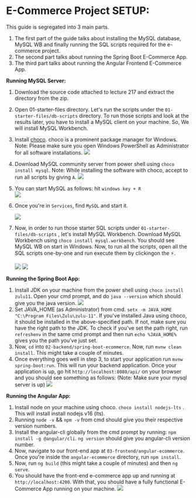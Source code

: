 # E-Commerce Project SETUP:


This guide is segregated into 3 main parts. 
1. The first part of the guide talks about installing the MySQL database, MySQL WB and finally running the SQL scripts required for the e-commerce project. 
2. The second part talks about running the Spring Boot E-Commerce App.
3. The third part talks about running the Angular Frontend E-Commerce App.

**Running MySQL Server:**
1. Download the source code attached to lecture 217 and extract the directory from the zip.
2. Open 01-starter-files directory. Let's run the scripts under the `01-starter-files/db-scripts` directory. To run those scripts and look at the results later, you have to install a MySQL client on your machine. So, We will install MySQL Workbench.
3. Install [choco](https://chocolatey.org/install). choco is a prominent package manager for Windows. Note: Please make sure you open Windows PowerShell as Administrator for all software installations.
   <img src="https://github.com/Priyansusahoo/Ecommerce_Project/assets/78722016/7c65396a-2c23-4bc7-88bb-9dc4b9259196"/>
4.  Download MySQL community server from power shell using  `choco install mysql`. Note: While installing the software with choco, accept to run all scripts by giving `A`.
    <img src="https://github.com/Priyansusahoo/Ecommerce_Project/assets/78722016/e21b4be6-4cb9-4c51-b931-b4a2c6365a74"/>
5. You can start MySQL as follows: hit  `windows key + R`   
   <img src="https://github.com/Priyansusahoo/Ecommerce_Project/assets/78722016/5c7fa0bd-0dcd-413a-b5ef-736703c04768"/>
   
7. Once you're in `Services`, find `MySQL` and start it.
   
   <img src="https://github.com/Priyansusahoo/Ecommerce_Project/assets/78722016/f2ec4ea4-ca6d-485e-94ac-9c1fa0ec8dca"/>
   
9.  Now, in order to run those starter SQL scripts under `01-starter-files/db-scripts` , let's install MySQL Workbench.  Download MySQL Workbench using `choco install mysql.workbench`. You should see MySQL WB on start in Windows. Now, to run all the scripts, open all the SQL scripts one-by-one and run execute them by clickingon the ⚡️.

    <img src="https://github.com/Priyansusahoo/Ecommerce_Project/assets/78722016/7d27efaf-d7e4-4cd1-9d8e-48b92b83faca"/>
    
    <img src="https://github.com/Priyansusahoo/Ecommerce_Project/assets/78722016/d17fcad1-2a77-40c8-93d2-3661a8a7ba27"/>


**Running the Spring Boot App:**
1. Install JDK on your machine from the power shell using `choco install zulu11`. Open your cmd prompt, and do `java --version` which should give you the java version.
   <img src="https://github.com/Priyansusahoo/Ecommerce_Project/assets/78722016/1870473f-cbbb-4dea-a1b4-e4beb79cce68"/>
2. Set JAVA_HOME (as Administrator) from cmd. `setx -m JAVA_HOME "C:\Program Files\Zulu\zulu-11"`. If you've installed Java using choco, it should be installed in the above-specified path. If not, make sure you have the right path to the JDK. To check if you've set the path right, run `refreshenv` in the same cmd prompt and then run `echo %JAVA_HOME%` gives you the path you've just set.
3. Now, `cd` into `02-backend/spring-boot-ecommerce`. Now, run `mvnw clean install`. This might take a couple of minutes.
4. Once everything goes well in step 3, to start your application run `mvnw spring-boot:run`. This will run your backend application. Once your application is up, go hit `http://localhost:8080/api/` on your browser and you should see something as follows: (Note: Make sure your mysql server is up)
   <img src="https://github.com/Priyansusahoo/Ecommerce_Project/assets/78722016/e1d6e894-866e-4dee-bb3c-fb38529cc9a4" />

**Running the Angular App:**
1.  Install node on your machine using choco. `choco install nodejs-lts` . This will install install nodejs v16 (lts).
2. Running `node -v` && `npm -v` from cmd should give you their respective version numbers.
3. Install the angular-cli globally from the cmd prompt by running:  `npm install -g @angular/cli`. `ng version` should give you angular-cli version number.
4. Now, navigate to our front-end app at `03-frontend/angular-ecommerce`. Once you're inside the `angular-ecommerce` directory, run `npm install`.
5. Now, run `ng build`  (this might take a couple of minutes) and then `ng serve`.
6. You should have the front-end e-commerce app up and running at `http://localhost:4200`. 
With that, you should have a fully functional E-Commerce App running on your machine.
   <img src="https://github.com/Priyansusahoo/Ecommerce_Project/assets/78722016/2727dae3-137c-44a3-850d-43eff3ad3112"/>

